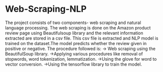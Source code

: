# Web-Scraping-NLP
The project consists of two components- web scraping and natural language processing.
The web scraping is done on the Amazon product review page using Beautifulsoup library and the relevant information extracted are stored in a csv file.
This csv file is extracted and NLP model is trained on the dataset.The model predicts whether the review given in positive or negative.
The procedure followed is:
-> Web scraping using the BeautifulSoup library.
->Applying various procedures like removal of stopwords, word tokenization, lemmatization.
->Using the glove for word to vector conversion.
->Using the tensorflow library to train the model.
